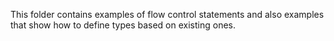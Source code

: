 This folder contains examples of flow control statements and also examples that show how to define types based on existing ones.
